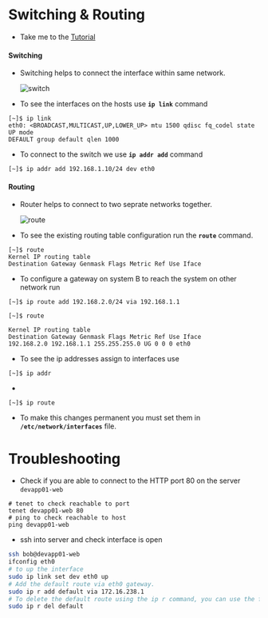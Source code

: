 # Switching & Routing 

  - Take me to the [Tutorial](https://kodekloud.com/topic/networking-basics/)

  #### Switching

  - Switching helps to connect the interface within same network.

    ![switch](../../images//switch.PNG)

  - To see the interfaces on the hosts use **`ip link`** command

  ```
  [~]$ ip link
  eth0: <BROADCAST,MULTICAST,UP,LOWER_UP> mtu 1500 qdisc fq_codel state UP mode
  DEFAULT group default qlen 1000
  ```

  -  To connect to the switch we use **`ip addr add`** command

  ```
  [~]$ ip addr add 192.168.1.10/24 dev eth0
  ```

  #### Routing

  - Router helps to connect to two seprate networks together.

    ![route](../../images//routing.PNG)

  - To see the existing routing table configuration run the **`route`** command.

  ```
  [~]$ route
  Kernel IP routing table
  Destination Gateway Genmask Flags Metric Ref Use Iface
  ```

  - To configure a gateway on system B to reach the system on other network run

  ```
  [~]$ ip route add 192.168.2.0/24 via 192.168.1.1
  ```
  
  ```
  [~]$ route
  
  Kernel IP routing table
  Destination Gateway Genmask Flags Metric Ref Use Iface
  192.168.2.0 192.168.1.1 255.255.255.0 UG 0 0 0 eth0
  ```

  - To see the ip addresses assign to interfaces use

  ```
  [~]$ ip addr
  ```

  - 

  ```
  [~]$ ip route
  ```

  - To make this changes permanent you must set them in **`/etc/network/interfaces`** file.

# Troubleshooting
  - Check if you are able to connect to the HTTP port 80 on the server `devapp01-web`
  ```
  # tenet to check reachable to port
  tenet devapp01-web 80
  # ping to check reachable to host
  ping devapp01-web
  ```
  - ssh into server and check interface is open
```sh
ssh bob@devapp01-web
ifconfig eth0
# to up the interface
sudo ip link set dev eth0 up
# Add the default route via eth0 gateway.
sudo ip r add default via 172.16.238.1
# To delete the default route using the ip r command, you can use the following command:
sudo ip r del default
```